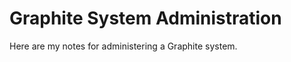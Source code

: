 ﻿<!--
  title = Graphite System Administration
  template = page
-->
# Graphite System Administration
Here are my notes for administering a Graphite system.